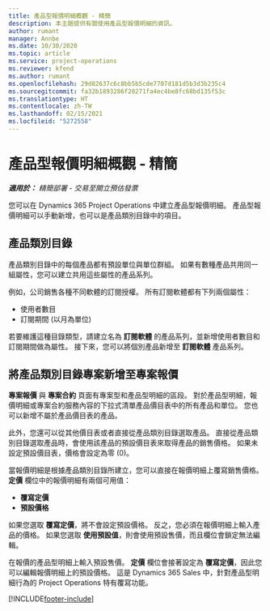 ```yaml
---
title: 產品型報價明細概觀 - 精簡
description: 本主題提供有關使用產品型報價明細的資訊。
author: rumant
manager: Annbe
ms.date: 10/30/2020
ms.topic: article
ms.service: project-operations
ms.reviewer: kfend
ms.author: rumant
ms.openlocfilehash: 29d82637c6c8bb5b5cde7707d181d5b3d3b235c4
ms.sourcegitcommit: fa32b1893286f20271fa4ec4be8fc68bd135f53c
ms.translationtype: HT
ms.contentlocale: zh-TW
ms.lasthandoff: 02/15/2021
ms.locfileid: "5272558"
---
```

# <a name="product-based-quote-lines-overview---lite"></a>產品型報價明細概觀 - 精簡

_**適用於：** 精簡部署 - 交易至開立預估發票_

您可以在 Dynamics 365 Project Operations 中建立產品型報價明細。 產品型報價明細可以手動新增，也可以是產品類別目錄中的項目。

## <a name="product-catalog"></a>產品類別目錄

產品類別目錄中的每個產品都有預設單位與單位群組。 如果有數種產品共用同一組屬性，您可以建立共用這些屬性的產品系列。 

例如，公司銷售各種不同軟體的訂閱授權。 所有訂閱軟體都有下列兩個屬性：

- 使用者數目
- 訂閱期間 (以月為單位)

若要維護這種目錄類型，請建立名為 **訂閱軟體** 的產品系列，並新增使用者數目和訂閱期間做為屬性。 接下來，您可以將個別產品新增至 **訂閱軟體** 產品系列。

## <a name="add-product-catalog-items-to-a-project-quote"></a>將產品類別目錄專案新增至專案報價

**專案報價** 與 **專案合約** 頁面有專案型和產品型明細的區段。 對於產品型明細，報價明細或專案合約服務內容的下拉式清單產品價目表中的所有產品和單位。 您也可以新增不屬於產品價目表的產品。

此外，您還可以從其他價目表或者直接從產品類別目錄選取產品。 直接從產品類別目錄選取產品時，會使用該產品的預設價目表來取得產品的銷售價格。 如果未設定預設價目表，價格會設定為零 (0)。

當報價明細是根據產品類別目錄所建立，您可以直接在報價明細上覆寫銷售價格。 **定價** 欄位中的報價明細有兩個可用值：

- **覆寫定價**
- **預設價格**

如果您選取 **覆寫定價**，將不會設定預設價格。 反之，您必須在報價明細上輸入產品的價格。 如果您選取 **使用預設值**，則會使用預設售價，而且欄位會鎖定無法編輯。

在報價的產品型明細上輸入預設售價。 **定價** 欄位會接著設定為 **覆寫定價**，因此您可以編輯報價明細上的預設價格。 這是 Dynamics 365 Sales 中，針對產品型明細行為的 Project Operations 特有覆寫功能。


[!INCLUDE[footer-include](../../includes/footer-banner.md)]